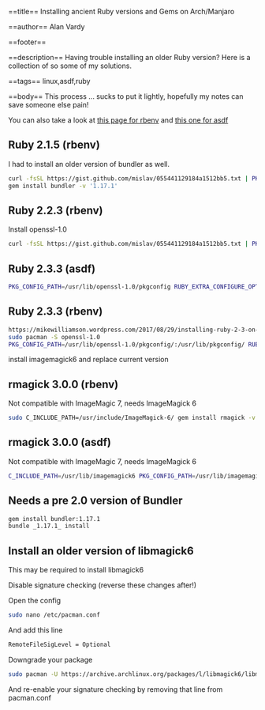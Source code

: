 ==title==
Installing ancient Ruby versions and Gems on Arch/Manjaro

==author==
Alan Vardy

==footer==


==description==
Having trouble installing an older Ruby version? Here is a collection of so some of my solutions.

==tags==
linux,asdf,ruby

==body==
This process ... sucks to put it lightly, hopefully my notes can save someone else pain!

You can also take a look at [this page for rbenv](https://wiki.archlinux.org/index.php/Rbenv) and [this one for asdf](https://github.com/asdf-vm/asdf-ruby/wiki/Ruby-Installation-Problems) 

## Ruby 2.1.5 (rbenv)

I had to install an older version of bundler as well.

```bash
curl -fsSL https://gist.github.com/mislav/055441129184a1512bb5.txt | PKG_CONFIG_PATH=/usr/lib/openssl-1.0/pkgconfig rbenv install --patch 2.1.5 -v
gem install bundler -v '1.17.1' 
```


## Ruby 2.2.3 (rbenv)

Install openssl-1.0

```bash
curl -fsSL https://gist.github.com/mislav/055441129184a1512bb5.txt | PKG_CONFIG_PATH=/usr/lib/openssl-1.0/pkgconfig rbenv install --patch 2.2.3 -v
```

## Ruby 2.3.3 (asdf)

```bash
PKG_CONFIG_PATH=/usr/lib/openssl-1.0/pkgconfig RUBY_EXTRA_CONFIGURE_OPTIONS="--with-openssl-dir=/usr/lib/openssl-1.0" asdf install ruby 2.3.3
```

## Ruby 2.3.3 (rbenv)

```bash
https://mikewilliamson.wordpress.com/2017/08/29/installing-ruby-2-3-on-archlinux/
sudo pacman -S openssl-1.0
PKG_CONFIG_PATH=/usr/lib/openssl-1.0/pkgconfig/:/usr/lib/pkgconfig/ RUBY_CONFIGURE_OPTS=--with-openssl-dir=/usr/lib/openssl-1.0/ rbenv install 2.3.3 -v
```

install imagemagick6 and replace current version

## rmagick 3.0.0 (rbenv)

Not compatible with ImageMagic 7, needs ImageMagick 6

```bash
sudo C_INCLUDE_PATH=/usr/include/ImageMagick-6/ gem install rmagick -v 3.0.0
```

## rmagick 3.0.0 (asdf)

Not compatible with ImageMagic 7, needs ImageMagick 6

```bash
C_INCLUDE_PATH=/usr/lib/imagemagick6 PKG_CONFIG_PATH=/usr/lib/imagemagick6/pkgconfig gem install rmagick -v 3.0.0
```

## Needs a pre 2.0 version of Bundler

```bash
gem install bundler:1.17.1
bundle _1.17.1_ install
```

## Install an older version of libmagick6

This may be required to install libmagick6

Disable signature checking (reverse these changes after!)

Open the config

```bash
sudo nano /etc/pacman.conf
```

And add this line

```bash
RemoteFileSigLevel = Optional
```

Downgrade your package

```bash
sudo pacman -U https://archive.archlinux.org/packages/l/libmagick6/libmagick6-6.9.10.56-1-x86_64.pkg.tar.xz
```

And re-enable your signature checking by removing that line from pacman.conf
